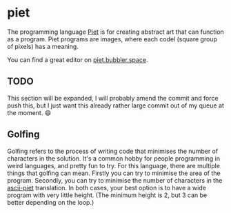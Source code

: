 # piet

The programming language [Piet] is for creating abstract art that can function as a program.  Piet programs are images,
where each codel (square group of pixels) has a meaning.

You can find a great editor on [piet.bubbler.space].

## TODO

This section will be expanded, I will probably amend the commit and force push this, but I just want this already rather
large commit out of my queue at the moment.  :smile:

## Golfing

Golfing refers to the process of writing code that minimises the number of characters in the solution.  It's a common
hobby for people programming in weird languages, and pretty fun to try.  For this language, there are multiple things
that golfing can mean.  Firstly you can try to minimise the area of the program.  Secondly, you can try to minimise the
number of characters in the [ascii-piet] translation.  In both cases, your best option is to have a wide program with
very little height.  (The minimum height is 2, but 3 can be better depending on the loop.)

[ascii-piet]: https://github.com/dloscutoff/ascii-piet
[Piet]: https://www.dangermouse.net/esoteric/piet.html
[piet.bubbler.space]: https://piet.bubbler.space/
